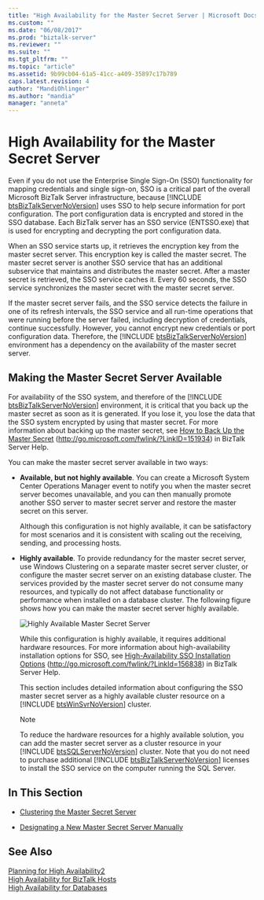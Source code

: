 ```yaml
---
title: "High Availability for the Master Secret Server | Microsoft Docs"
ms.custom: ""
ms.date: "06/08/2017"
ms.prod: "biztalk-server"
ms.reviewer: ""
ms.suite: ""
ms.tgt_pltfrm: ""
ms.topic: "article"
ms.assetid: 9b99cb04-61a5-41cc-a409-35897c17b789
caps.latest.revision: 4
author: "MandiOhlinger"
ms.author: "mandia"
manager: "anneta"
---
```

# High Availability for the Master Secret Server
Even if you do not use the Enterprise Single Sign-On (SSO) functionality for mapping credentials and single sign-on, SSO is a critical part of the overall Microsoft BizTalk Server infrastructure, because [!INCLUDE [btsBizTalkServerNoVersion](../includes/btsbiztalkservernoversion-md.md)] uses SSO to help secure information for port configuration. The port configuration data is encrypted and stored in the SSO database. Each BizTalk server has an SSO service (ENTSSO.exe) that is used for encrypting and decrypting the port configuration data.  
  
 When an SSO service starts up, it retrieves the encryption key from the master secret server. This encryption key is called the master secret. The master secret server is another SSO service that has an additional subservice that maintains and distributes the master secret. After a master secret is retrieved, the SSO service caches it. Every 60 seconds, the SSO service synchronizes the master secret with the master secret server.  
  
 If the master secret server fails, and the SSO service detects the failure in one of its refresh intervals, the SSO service and all run-time operations that were running before the server failed, including decryption of credentials, continue successfully. However, you cannot encrypt new credentials or port configuration data. Therefore, the [!INCLUDE [btsBizTalkServerNoVersion](../includes/btsbiztalkservernoversion-md.md)] environment has a dependency on the availability of the master secret server.  
  
## Making the Master Secret Server Available  
 For availability of the SSO system, and therefore of the [!INCLUDE [btsBizTalkServerNoVersion](../includes/btsbiztalkservernoversion-md.md)] environment, it is critical that you back up the master secret as soon as it is generated. If you lose it, you lose the data that the SSO system encrypted by using that master secret. For more information about backing up the master secret, see [How to Back Up the Master Secret](http://go.microsoft.com/fwlink/?LinkID=151934) (<http://go.microsoft.com/fwlink/?LinkID=151934>) in BizTalk Server Help.  
  
 You can make the master secret server available in two ways:  
  
- **Available, but not highly available**. You can create a Microsoft System Center Operations Manager event to notify you when the master secret server becomes unavailable, and you can then manually promote another SSO server to master secret server and restore the master secret on this server.  
  
   Although this configuration is not highly available, it can be satisfactory for most scenarios and it is consistent with scaling out the receiving, sending, and processing hosts.  
  
- **Highly available**. To provide redundancy for the master secret server, use Windows Clustering on a separate master secret server cluster, or configure the master secret server on an existing database cluster. The services provided by the master secret server do not consume many resources, and typically do not affect database functionality or performance when installed on a database cluster. The following figure shows how you can make the master secret server highly available.  
  
   ![Highly Available Master Secret Server](../core/media/tdi-highava-msscluster.gif "TDI_HighAva_MSSCluster")  
  
   While this configuration is highly available, it requires additional hardware resources. For more information about high-availability installation options for SSO, see [High-Availability SSO Installation Options](http://go.microsoft.com/fwlink/?LinkId=156838) (http://go.microsoft.com/fwlink/?LinkId=156838) in BizTalk Server Help.  
  
   This section includes detailed information about configuring the SSO master secret server as a highly available cluster resource on a [!INCLUDE [btsWinSvrNoVersion](../includes/btswinsvrnoversion-md.md)] cluster.  
  
  > [!NOTE]
  >  To reduce the hardware resources for a highly available solution, you can add the master secret server as a cluster resource in your [!INCLUDE [btsSQLServerNoVersion](../includes/btssqlservernoversion-md.md)] cluster. Note that you do not need to purchase additional [!INCLUDE [btsBizTalkServerNoVersion](../includes/btsbiztalkservernoversion-md.md)] licenses to install the SSO service on the computer running the SQL Server.  
  
## In This Section  
  
-   [Clustering the Master Secret Server](../technical-guides/clustering-the-master-secret-server.md)  
  
-   [Designating a New Master Secret Server Manually](../technical-guides/designating-a-new-master-secret-server-manually.md)  
  
## See Also  
 [Planning for High Availability2](../technical-guides/planning-for-high-availability2.md)   
 [High Availability for BizTalk Hosts](../technical-guides/high-availability-for-biztalk-hosts.md)   
 [High Availability for Databases](../technical-guides/high-availability-for-databases.md)